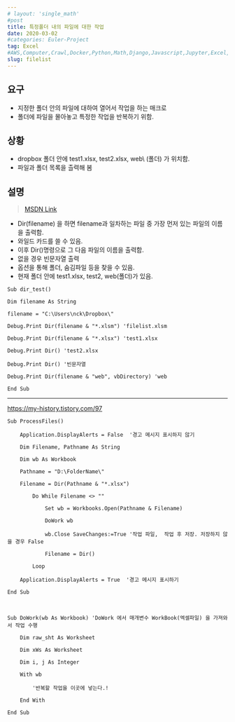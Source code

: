 ```yaml
---
# layout: 'single_math'
#post
title: 특정폴더 내의 파일에 대한 작업
date: 2020-03-02
#categories: Euler-Project
tag: Excel
#AWS,Computer,Crawl,Docker,Python,Math,Django,Javascript,Jupyter,Excel,Etc,Matplotlib
slug: filelist 
---
```


## 요구 
- 지정한 폴더 안의 파일에 대하여 열어서 작업을 하는 매크로
- 폴더에 파일을 몰아놓고 특정한 작업을 반복하기 위함.

## 상황
- dropbox 폴더 안에  test1.xlsx, test2.xlsx, web\ (폴더) 가 위치함.
- 파일과  폴더 목록을 츨력해 봄

## 설명

> [MSDN Link](https://docs.microsoft.com/ko-kr/previous-versions/visualstudio/visual-studio-2008/dk008ty4(v=vs.90)?redirectedfrom=MSDN)

- Dir(filename) 을 하면 filename과 일차하는 파일 중 가장 먼저 있는 파일의 이름을 출력함.
- 와일드 카드를 쓸 수 있음.
- 이후 Dir()명령으로 그 다음 파일의 이름을 출력함. 
- 없을 경우 빈문자열 출력
- 옵션을 통해 폴더, 숨김파일 등을 찾을 수 있음.
- 현재 폴더 안에 test1.xlsx, test2, web(폴더)가 있음.

``` visualbasic
Sub dir_test()

Dim filename As String

filename = "C:\Users\nck\Dropbox\"

Debug.Print Dir(filename & "*.xlsm") 'filelist.xlsm

Debug.Print Dir(filename & "*.xlsx") 'test1.xlsx

Debug.Print Dir() 'test2.xlsx

Debug.Print Dir() '빈문자열

Debug.Print Dir(filename & "web", vbDirectory) 'web

End Sub
```

---

https://my-history.tistory.com/97



``` visualbasic
Sub ProcessFiles()   

    Application.DisplayAlerts = False  '경고 메시지 표시하지 않기

    Dim Filename, Pathname As String

    Dim wb As Workbook

    Pathname = "D:\FolderName\"

    Filename = Dir(Pathname & "*.xlsx")

        Do While Filename <> ""

            Set wb = Workbooks.Open(Pathname & Filename)

            DoWork wb

            wb.Close SaveChanges:=True '작업 파일,  작업 후 저장. 저장하지 않을 경우 False

            Filename = Dir()

        Loop

    Application.DisplayAlerts = True  '경고 메시지 표시하기

End Sub



Sub DoWork(wb As Workbook) 'DoWork 에서 매개변수 WorkBook(엑셀파일) 을 가져와서 작업 수행

    Dim raw_sht As Worksheet

    Dim xWs As Worksheet

    Dim i, j As Integer

    With wb

        '반복할 작업을 이곳에 넣는다.!

    End With

End Sub

```